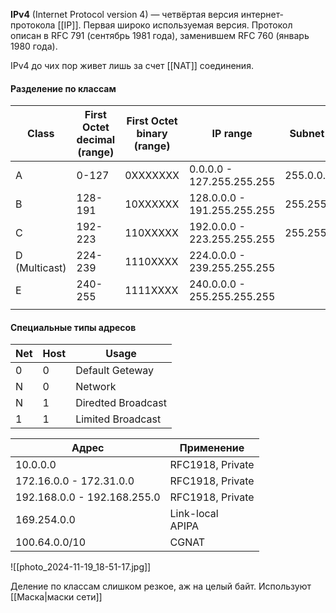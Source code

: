 
**IPv4** (Internet Protocol version 4) — четвёртая версия интернет-протокола [[IP]]. Первая широко используемая версия. Протокол описан в RFC 791 (сентябрь 1981 года), заменившем RFC 760 (январь 1980 года).

IPv4 до чих пор живет лишь за счет [[NAT]] соединения. 
#### Разделение по классам

| Class            | First Octet<br>decimal (range) | First Octet<br>binary (range) | IP range                    | Subnet Mask   | Hosts per Network ID | # of networks |
| ---------------- | ------------------------------ | ----------------------------- | --------------------------- | ------------- | -------------------- | ------------- |
| A                | 0-127                          | 0XXXXXXX                      | 0.0.0.0 - 127.255.255.255   | 255.0.0.0     | 2^24 - 2             | 2^7           |
| B                | 128-191                        | 10XXXXXX                      | 128.0.0.0 - 191.255.255.255 | 255.255.0.0   | 2^16 - 2             | 2^14          |
| C                | 192-223                        | 110XXXXX                      | 192.0.0.0 - 223.255.255.255 | 255.255.255.0 | 2^6 - 2              | 2^21          |
| D<br>(Multicast) | 224-239                        | 1110XXXX                      | 224.0.0.0 - 239.255.255.255 |               |                      |               |
| E                | 240-255                        | 1111XXXX                      | 240.0.0.0 - 255.255.255.255 |               |                      |               |
|                  |                                |                               |                             |               |                      |               |

#### Специальные типы адресов

| Net | Host | Usage              |
| --- | ---- | ------------------ |
| 0   | 0    | Default Geteway    |
| N   | 0    | Network            |
| N   | 1    | Diredted Broadcast |
| 1   | 1    | Limited Broadcast  |

| Адрес                       | Применение          |
| --------------------------- | ------------------- |
| 10.0.0.0                    | RFC1918, Private    |
| 172.16.0.0 - 172.31.0.0     | RFC1918, Private    |
| 192.168.0.0 - 192.168.255.0 | RFC1918, Private    |
| 169.254.0.0                 | Link-local<br>APIPA |
| 100.64.0.0/10               | CGNAT               |

![[photo_2024-11-19_18-51-17.jpg]]

Деление по классам слишком резкое, аж на целый байт. Используют [[Маска|маски сети]]
